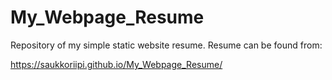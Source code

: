 # My_Webpage_Resume

Repository of my simple static website resume. Resume can be found from:

https://saukkoriipi.github.io/My_Webpage_Resume/
